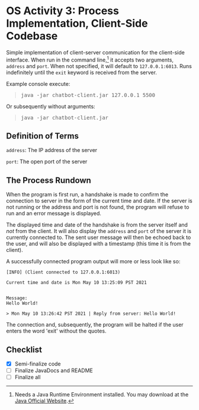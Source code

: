 OS Activity 3: Process Implementation, Client-Side Codebase
=========================

Simple implementation of client-server communication for the client-side interface. When run in the command line,[^1] it accepts two arguments, `address` and `port`. When not specified, it will default to `127.0.0.1:6013`. Runs indefinitely until the `exit` keyword is received from the server.

Example console execute: 

<blockquote>
<pre>
java -jar chatbot-client.jar 127.0.0.1 5500
</pre>
</blockquote>

Or subsequently without arguments: 

<blockquote>
<pre>
java -jar chatbot-client.jar
</pre>
</blockquote>

[^1]: Needs a Java Runtime Environment installed. You may download at the [Java Official Website](https://www.java.com/en/download/).

## Definition of Terms
`address`: The IP address of the server

`port`: The open port of the server 

## The Process Rundown
When the program is first run, a handshake is made to confirm the connection to server in the form of the current time and date. If the server is not running or the address and port is not found, the program will refuse to run and an error message is displayed.

The displayed time and date of the handshake is from the server itself and *not* from the client. It will also display the `address` and `port` of the server it is currently connected to. The sent user message will then be echoed back to the user, and will also be displayed with a timestamp (this time it is from the client).

A successfully connected program output will more or less look like so:

```
[INFO] (Client connected to 127.0.0.1:6013)

Current time and date is Mon May 10 13:25:09 PST 2021


Message:
Hello World!

> Mon May 10 13:26:42 PST 2021 | Reply from server: Hello World!
```

The connection and, subsequently, the program will be halted if the user enters the word 'exit' without the quotes.

## Checklist
- [x] Semi-finalize code
- [ ] Finalize JavaDocs and README
- [ ] Finalize all